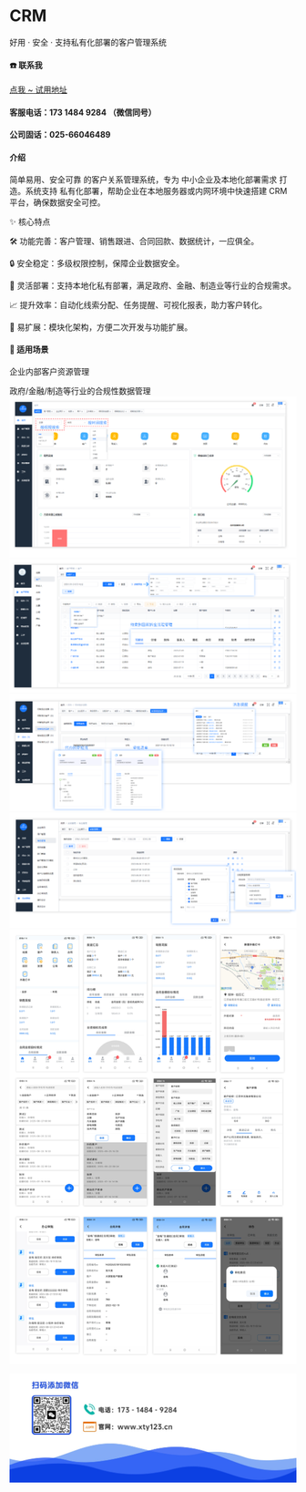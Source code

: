 # CRM
好用 · 安全 · 支持私有化部署的客户管理系统

####  :phone: 联系我
[点我 ~ 试用地址](http://vip.xty123.xn)
####  客服电话：173 1484 9284 （微信同号）
####  公司固话：025-66046489

#### 介绍
简单易用、安全可靠 的客户关系管理系统，专为 中小企业及本地化部署需求 打造。系统支持 私有化部署，帮助企业在本地服务器或内网环境中快速搭建 CRM 平台，确保数据安全可控。

✨ 核心特点

🛠 功能完善：客户管理、销售跟进、合同回款、数据统计，一应俱全。

🔒 安全稳定：多级权限控制，保障企业数据安全。

🏢 灵活部署：支持本地化私有部署，满足政府、金融、制造业等行业的合规需求。

📈 提升效率：自动化线索分配、任务提醒、可视化报表，助力客户转化。

🎯 易扩展：模块化架构，方便二次开发与功能扩展。


#### 🚀 适用场景

企业内部客户资源管理

政府/金融/制造等行业的合规性数据管理
[![img](https://github.com/qiaozan/xiaotaiyang-CRM/blob/main/PC-index.png?raw=true)](https://www.xty123.cn)
[![img](https://github.com/qiaozan/xiaotaiyang-CRM/blob/main/PC-customer.png?raw=true)](https://www.xty123.cn)
[![img](https://github.com/qiaozan/xiaotaiyang-CRM/blob/main/PC-audit.png?raw=true)](https://www.xty123.cn)
[![img](https://github.com/qiaozan/xiaotaiyang-CRM/blob/main/PC-auth.png?raw=true)](https://www.xty123.cn)
[![img](https://github.com/qiaozan/xiaotaiyang-CRM/blob/main/app-all.png?raw=true)](https://www.xty123.cn)

[![img](https://github.com/qiaozan/xiaotaiyang-CRM/blob/main/contacts.jpg?raw=true)](https://www.xty123.cn)



